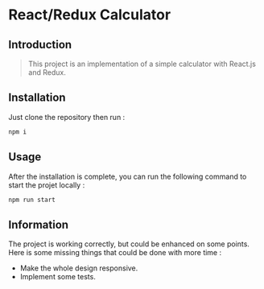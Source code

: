 # React/Redux Calculator

## Introduction

> This project is an implementation of a simple calculator with React.js and Redux.

## Installation

Just clone the repository then run :

```js
npm i
```

## Usage

After the installation is complete, you can run the following command to start the projet locally :

```js
npm run start
```

## Information

The project is working correctly, but could be enhanced on some points. Here is some missing things that could be done with more time :

* Make the whole design responsive.
* Implement some tests.
